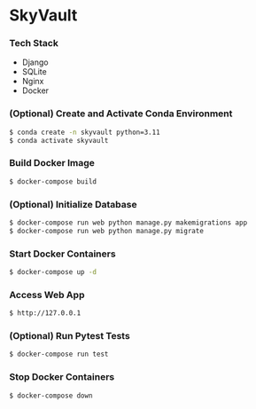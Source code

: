 # SkyVault

### Tech Stack

  - Django
  - SQLite
  - Nginx
  - Docker

### (Optional) Create and Activate Conda Environment

```sh
$ conda create -n skyvault python=3.11
$ conda activate skyvault
```

### Build Docker Image

```sh
$ docker-compose build
```

### (Optional) Initialize Database

```sh
$ docker-compose run web python manage.py makemigrations app
$ docker-compose run web python manage.py migrate
```

### Start Docker Containers

```sh
$ docker-compose up -d
```

### Access Web App

```sh
$ http://127.0.0.1
```

### (Optional) Run Pytest Tests

```sh
$ docker-compose run test
```

### Stop Docker Containers

```sh
$ docker-compose down
```